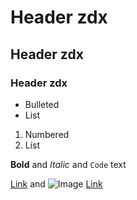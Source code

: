 
# Header zdx
## Header zdx
### Header zdx

- Bulleted
- List

1. Numbered
2. List

**Bold** and _Italic_ and `Code` text

[Link](https://juejin.cn/ios) and ![Image](https://p6-juejin.byteimg.com/tos-cn-i-k3u1fbpfcp/0988fd193011461eaef85dfd82eb06e8~tplv-k3u1fbpfcp-zoom-crop-mark:1304:1304:1304:734.image?) 
[Link](file://beginner-html-site-styled/index.html)
